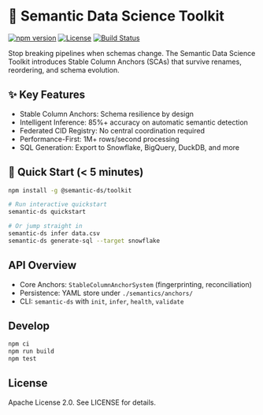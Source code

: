 # 🚀 Semantic Data Science Toolkit

[![npm version](https://img.shields.io/npm/v/%40semantic-ds%2Ftoolkit.svg)](https://www.npmjs.com/package/@semantic-ds/toolkit)
[![License](https://img.shields.io/badge/License-Apache%202.0-blue.svg)](https://opensource.org/licenses/Apache-2.0)
[![Build Status](https://github.com/kneelinghorse/semantic-ds-toolkit/workflows/CI/badge.svg)](https://github.com/kneelinghorse/semantic-ds-toolkit/actions)

Stop breaking pipelines when schemas change. The Semantic Data Science Toolkit introduces Stable Column Anchors (SCAs) that survive renames, reordering, and schema evolution.

## ✨ Key Features

- Stable Column Anchors: Schema resilience by design
- Intelligent Inference: 85%+ accuracy on automatic semantic detection
- Federated CID Registry: No central coordination required
- Performance-First: 1M+ rows/second processing
- SQL Generation: Export to Snowflake, BigQuery, DuckDB, and more

## 🎯 Quick Start (< 5 minutes)

```bash
npm install -g @semantic-ds/toolkit

# Run interactive quickstart
semantic-ds quickstart

# Or jump straight in
semantic-ds infer data.csv
semantic-ds generate-sql --target snowflake
```

## API Overview

- Core Anchors: `StableColumnAnchorSystem` (fingerprinting, reconciliation)
- Persistence: YAML store under `./semantics/anchors/`
- CLI: `semantic-ds` with `init`, `infer`, `health`, `validate`

## Develop

```bash
npm ci
npm run build
npm test
```

## License

Apache License 2.0. See LICENSE for details.
